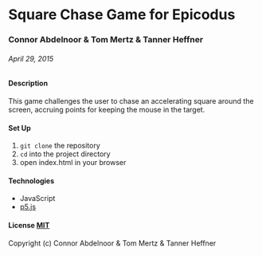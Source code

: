 # Square Chase Game for Epicodus

### Connor Abdelnoor & Tom Mertz & Tanner Heffner

###### April 29, 2015

#### Description

This game challenges the user to chase an accelerating square around the screen, accruing points for keeping the mouse in the target.

#### Set Up

1. `git clone` the repository
2. `cd` into the project directory
3. open index.html in your browser


#### Technologies

* JavaScript
* [p5.js](http://p5js.org/)


#### License [MIT](https://gist.github.com/tfmertz/f59650110a594d4e226b)

Copyright (c) Connor Abdelnoor & Tom Mertz & Tanner Heffner
